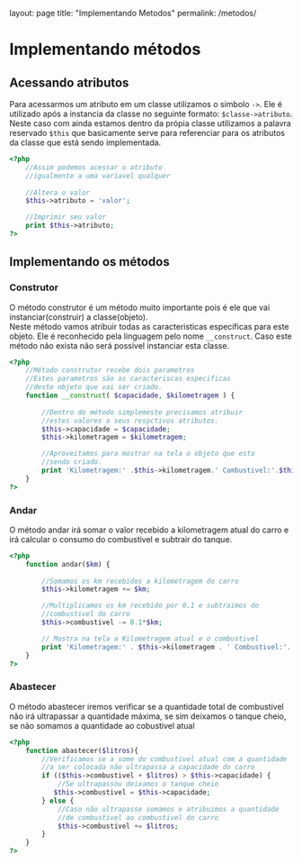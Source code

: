 layout: page
title: "Implementando Metodos"
permalink: /metodos/


# Implementando métodos

## Acessando atributos
Para acessarmos um atributo em um classe utilizamos o simbolo `->`.
Ele é utilizado após a instancia da classe no seguinte formato:   `$classe->atributo`.
Neste caso com ainda estamos dentro da própia classe utilizamos a palavra reservado `$this` que basicamente serve para referenciar para os atributos da classe que está sendo implementada.

```php
<?php
    //Assim podemos acessar o atributo
    //igualmente a uma variavel qualquer
    
    //Altera o valor
    $this->atributo = 'valor';

    //Imprimir seu valor
    print $this->atributo;
?>
```

## Implementando os métodos
### Construtor
O método construtor é um método muito importante pois é ele que vai instanciar(construir) a classe(objeto).  
Neste método vamos atribuir todas as caracteristicas especificas para este objeto.
Ele é reconhecido pela linguagem pelo nome `__construct`. Caso este método não exista não será possivel instanciar esta classe.


```php
<?php
    //Método construtor recebe dois parametros
    //Estes parametros são as caracteriscas especificas
    //deste objeto que vai ser criado.
    function __construct( $capacidade, $kilometragem ) {
        
        //Dentro do método simplemeste precisamos atribuir
        //estes valores a seus respctivos atributos.
        $this->capacidade = $capacidade;
        $this->kilometragem = $kilometragem;

        //Aproveitamos para mostrar na tela o objeto que esta
        //sendo criado.
        print 'Kilometragem:' .$this->kilometragem.' Combustivel:'.$this->combustivel.'<br>'; 
    }
?>
```

### Andar
O método andar irá somar o valor recebido a kilometragem atual do carro e irá calcular o consumo do combustivel e subtrair do tanque.

```php
<?php
    function andar($km) {
    
        //Somamos os km recebidos a kilometragem do carro
        $this->kilometragem += $km;

        //Multiplicamos os km recebido por 0.1 e subtraimos do 
        //combustivel do carro
        $this->combustivel -= 0.1*$km;

        // Mostra na tela a Kilometragem atual e o combustivel
        print 'Kilometragem:' . $this->kilometragem . ' Combustivel:'.  $this->combustivel . '<br>'; 
    }
?>
```

### Abastecer
O método abastecer iremos verificar se a quantidade total de combustivel não irá ultrapassar a quantidade máxima, se sim deixamos o tanque cheio, se não somamos a quantidade ao cobustivel atual


```php
<?php
    function abastecer($litros){
        //Verificamos se a some do combustivel atual com a quantidade
        //a ser colocada não ultrapassa a capacidade do carro
        if (($this->combustivel + $litros) > $this->capacidade) {
            //Se ultrapassou deixamos o tanque cheio 
           $this->combustivel = $this->capacidade;
        } else {
            //Caso não ultrapasse somamos e atribuimos a quantidade
            //de combustivel ao combustivel do carro
            $this->combustivel += $litros;
        }
    }
?>
```